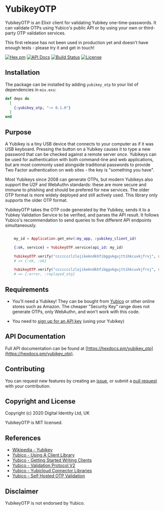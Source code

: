 # YubikeyOTP

YubikeyOTP is an Elixir client for validating Yubikey one-time-passwords. It can validate OTPs using Yubico's public
API or by using your own or third-party OTP validation services.

This first release has not been used in production yet and doesn't have enough tests - please try it and get in touch!

[![Hex pm](http://img.shields.io/hexpm/v/yubikey_otp.svg?style=flat)](https://hex.pm/packages/yubikey_otp)
[![API Docs](https://img.shields.io/badge/api-docs-yellow.svg?style=flat)](http://hexdocs.pm/yubikey_otp/)
[![Build Status](https://travis-ci.org/Digital-Identity-Labs/yubikey_otp.svg?branch=master
"Build Status")](https://travis-ci.org/Digital-Identity-Labs/yubikey_otp)
[![License](https://img.shields.io/hexpm/l/yubikey_otp.svg)](LICENSE)

## Installation

The package can be installed by adding `yubikey_otp` to your list of
dependencies in `mix.exs`:

```elixir
def deps do
  [
    {:yubikey_otp, "~> 0.1.0"}
  ]
end
```

## Purpose

A Yubikey is a tiny USB device that connects to your computer as if it was USB keyboard. Pressing the
button on a Yubikey causes it to type a new password that can be checked against a remote server *once*. Yubikeys can
 be used for authentication with both command-line and web applications, but are most commonly used alongside traditional
  passwords to provide Two Factor authentication on web sites - the key is "something you have".

Most Yubikeys since 2008 can generate OTPs, but modern Yubikeys also support the U2F and WebAuthn standards: these are more secure
and immune to phishing and should be prefered for new services. The older OTP format is more widely deployed and still actively
used. This library only supports the older OTP format.

YubikeyOTP takes the OTP code generated by the Yubikey, sends it to a Yubkey Validation Service to be verified, and parses
the API result. It follows Yubico's recommendation to send queries to five different API endpoints simultaneously.

```elixir

    my_id = Application.get_env(:my_app, :yubikey_client_id)

    {:ok, service} = YubikeyOTP.service(api_id: my_id)

    YubikeyOTP.verify("ccccccclzlojikekndkhfibggvkgujttihkcuvkjfrvj", service)
    # => {:ok, :ok}

    YubikeyOTP.verify("ccccccclzlojikekndkhfibggvkgujttihkcuvkjfrvj", service)
    # => {:error, :replayed_otp}
```

## Requirements

* You'll need a Yubikey! They can be bought from [Yubico](https://www.yubico.com/store/) or other online stores such as
Amazon. The cheaper "Security Key" range does not generate OTPs, only WebAuthn, and won't work with this code.

* You need to [sign up for an API key](https://upgrade.yubico.com/getapikey/) (using your Yubikey)

## API Documentation

Full API documentation can be found at
 [https://hexdocs.pm/yubikey_otp](https://hexdocs.pm/yubikey_otp).

## Contributing

You can request new features by creating an [issue](https://github.com/Digital-Identity-Labs/yubikey_otp/issues),
or submit a [pull request](https://github.com/Digital-Identity-Labs/yubikey_otp/pulls) with your contribution.

## Copyright and License

Copyright (c) 2020 Digital Identity Ltd, UK

YubikeyOTP is MIT licensed.

## References

 * [Wikipedia - Yubikey](https://en.wikipedia.org/wiki/YubiKey)
 * [Yubico - Using A Client Library](https://developers.yubico.com/OTP/Libraries/Using_a_library.html)
 * [Yubico - Getting Started Writing Clients](https://developers.yubico.com/yubikey-val/Getting_Started_Writing_Clients.html)
 * [Yubico - Validation Protocol V2](https://developers.yubico.com/yubikey-val/Validation_Protocol_V2.0.html)
 * [Yubico - Yubicloud Connector Libraries](https://developers.yubico.com/OTP/Libraries/List_of_libraries.html)
 * [Yubico - Self Hosted OTP Validation](https://developers.yubico.com/OTP/Guides/Self-hosted_OTP_validation.html)



## Disclaimer
YubikeyOTP is not endorsed by Yubico.

